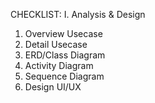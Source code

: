 CHECKLIST: 
I. Analysis & Design
  1. Overview Usecase
  2. Detail Usecase
  3. ERD/Class Diagram
  4. Activity Diagram
  5. Sequence Diagram
  6. Design UI/UX
